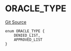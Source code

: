 # ORACLE_TYPE
[Git Source](https://github.com/thrackle-io/tron/blob/81b80009ad5682c206d626e3be15fff689d615e0/src/protocol/economic/ruleProcessor/RuleCodeData.sol)


```solidity
enum ORACLE_TYPE {
    DENIED_LIST,
    APPROVED_LIST
}
```

